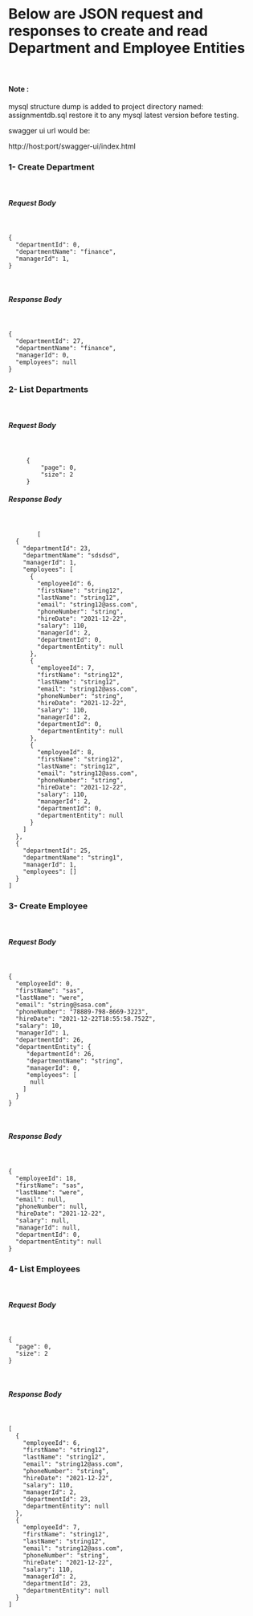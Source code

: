 <h1> Below are JSON request and responses to create and read Department and Employee Entities</h5><br/>

<h4>Note : </h4><p>mysql structure dump is added to project directory named: assignmentdb.sql
restore it to any mysql latest version before testing.

swagger ui url would be:

<a>	http://host:port/swagger-ui/index.html</a> 

<h3>1- Create Department</h3></br>
	<h5> Request Body</h5> </br>
	
	
	{
	  "departmentId": 0,
	  "departmentName": "finance",
	  "managerId": 1, 
	}
<br> 	
   <h5> Response Body</h5> </br>
   
    {
	  "departmentId": 27,
	  "departmentName": "finance",
	  "managerId": 0,
	  "employees": null
	}
   
<h3>2- List Departments</h3></br>

   <h5> Request Body</h5> </br>
   
	  	 {
		 	 "page": 0,
		 	 "size": 2
	 	 }
   
   
   <h5> Response Body</h5> </br>
   
	   		[
	  {
	    "departmentId": 23,
	    "departmentName": "sdsdsd",
	    "managerId": 1,
	    "employees": [
	      {
	        "employeeId": 6,
	        "firstName": "string12",
	        "lastName": "string12",
	        "email": "string12@ass.com",
	        "phoneNumber": "string",
	        "hireDate": "2021-12-22",
	        "salary": 110,
	        "managerId": 2,
	        "departmentId": 0,
	        "departmentEntity": null
	      },
	      {
	        "employeeId": 7,
	        "firstName": "string12",
	        "lastName": "string12",
	        "email": "string12@ass.com",
	        "phoneNumber": "string",
	        "hireDate": "2021-12-22",
	        "salary": 110,
	        "managerId": 2,
	        "departmentId": 0,
	        "departmentEntity": null
	      },
	      {
	        "employeeId": 8,
	        "firstName": "string12",
	        "lastName": "string12",
	        "email": "string12@ass.com",
	        "phoneNumber": "string",
	        "hireDate": "2021-12-22",
	        "salary": 110,
	        "managerId": 2,
	        "departmentId": 0,
	        "departmentEntity": null
	      }
	    ]
	  },
	  {
	    "departmentId": 25,
	    "departmentName": "string1",
	    "managerId": 1,
	    "employees": []
	  }
	]
   
   
<h3>3- Create Employee</h3></br> 
	<h5> Request Body</h5> </br>

 
	{
	  "employeeId": 0,
	  "firstName": "sas",
	  "lastName": "were",
	  "email": "string@sasa.com",
	  "phoneNumber": "78889-798-8669-3223",
	  "hireDate": "2021-12-22T18:55:58.752Z",
	  "salary": 10,
	  "managerId": 1,
	  "departmentId": 26,
	  "departmentEntity": {
	     "departmentId": 26,
	     "departmentName": "string",
	     "managerId": 0,
	     "employees": [
	      null
	    ]
	  }
	}


</br>
<h5>Response Body </h5></br>


	{
	  "employeeId": 18,
	  "firstName": "sas",
	  "lastName": "were",
	  "email": null,
	  "phoneNumber": null,
	  "hireDate": "2021-12-22",
	  "salary": null,
	  "managerId": null,
	  "departmentId": 0,
	  "departmentEntity": null
	}


<h3>4- List Employees</h3></br>
<h5>Request Body </h5></br>

 

	{
	  "page": 0,
	  "size": 2
	}



</br>

<h5>Response Body </h5></br>


	[
	  {
	    "employeeId": 6,
	    "firstName": "string12",
	    "lastName": "string12",
	    "email": "string12@ass.com",
	    "phoneNumber": "string",
	    "hireDate": "2021-12-22",
	    "salary": 110,
	    "managerId": 2,
	    "departmentId": 23,
	    "departmentEntity": null
	  },
	  {
	    "employeeId": 7,
	    "firstName": "string12",
	    "lastName": "string12",
	    "email": "string12@ass.com",
	    "phoneNumber": "string",
	    "hireDate": "2021-12-22",
	    "salary": 110,
	    "managerId": 2,
	    "departmentId": 23,
	    "departmentEntity": null
	  }
	]
